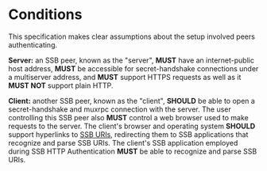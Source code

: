 <!--
SPDX-FileCopyrightText: 2021 Andre 'Staltz' Medeiros

SPDX-License-Identifier: CC-BY-4.0
-->

# Conditions

This specification makes clear assumptions about the setup involved peers authenticating.

**Server:** an SSB peer, known as the "server", **MUST** have an internet-public host address, **MUST** be accessible for secret-handshake connections under a multiserver address, and **MUST** support HTTPS requests as well as it **MUST NOT** support plain HTTP.

**Client:** another SSB peer, known as the "client", **SHOULD** be able to open a secret-handshake and muxrpc connection with the server. The user controlling this SSB peer also **MUST** control a web browser used to make requests to the server. The client's browser and operating system **SHOULD** support hyperlinks to [SSB URIs](https://github.com/ssb-ngi-pointer/ssb-uri-spec), redirecting them to SSB applications that recognize and parse SSB URIs. The client's SSB application employed during SSB HTTP Authentication **MUST** be able to recognize and parse SSB URIs.
